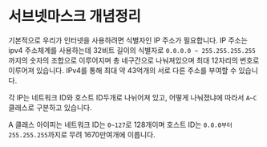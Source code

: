 # 서브넷마스크 개념정리

기본적으로 우리가 인터넷을 사용하려면 식별자인 IP 주소가 필요합니다. IP 주소는 ipv4 주소체계를 사용하는데 32비트 길이의 식별자로 `0.0.0.0 ~ 255.255.255.255`까지의 숫자의 조합으로 이루어지며 총 네구간으로 나눠져있으며 최대 12자리의 번호로 이루어져 있습니다. IPv4를 통해 최대 약 43억개의 서로 다른 주소를 부여할 수 있습니다.

각 IP는 네트워크 ID와 호스트 ID두개로 나뉘어져 있고, 어떻게 나눠졌냐에 따라서 `A~C`클래스로 구분하고 있습니다.

A 클래스 아이피는 네트워크 ID는 `0~127`로 128개이며
호스트 ID는 `0.0.0부터 255.255.255`까지로 무려 1670만여개에 이릅니다.
